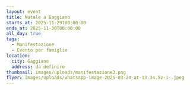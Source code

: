 ```yaml
---
layout: event
title: Natale a Gaggiano
starts_at: 2025-11-29T00:00:00
ends_at: 2025-11-30T00:00:00
all_day: true
tags:
  - Manifestazione
  - Evento per famiglie
location:
  city: Gaggiano
  address: da definire
thumbnail: images/uploads/manifestazione3.png
flyer: images/uploads/whatsapp-image-2025-03-24-at-13.34.52-1-.jpeg
---
```

